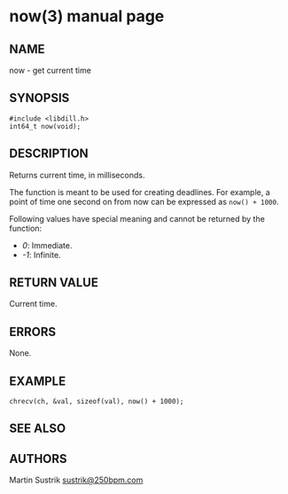 # now(3) manual page

## NAME

now - get current time

## SYNOPSIS

```
#include <libdill.h>
int64_t now(void);
```

## DESCRIPTION

Returns current time, in milliseconds.

The function is meant to be used for creating deadlines. For example, a point of time one second on from now can be expressed as `now() + 1000`.

Following values have special meaning and cannot be returned by the function:

* *0*: Immediate.
* *-1*: Infinite.

## RETURN VALUE

Current time.

## ERRORS

None.

## EXAMPLE

```
chrecv(ch, &val, sizeof(val), now() + 1000);
```

## SEE ALSO

## AUTHORS

Martin Sustrik <sustrik@250bpm.com>

